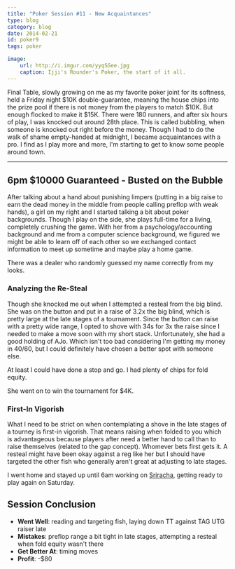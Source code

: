 ```yaml
---
title: "Poker Session #11 - New Acquaintances"
type: blog
category: blog
date: 2014-02-21
id: poker9
tags: poker

image:
    url: http://i.imgur.com/yyqSGee.jpg
    caption: Ijji's Rounder's Poker, the start of it all.
---
```


Final Table, slowly growing on me as my favorite poker joint for its softness,
held a Friday night $10K double-guarantee, meaning the house chips into the
prize pool if there is not money from the players to match $10K.  But enough
flocked to make it $15K. There were 180 runners, and after six hours of play, I
was knocked out around 28th place. This is called bubbling, when someone is
knocked out right before the money. Though I had to do the walk of shame
empty-handed at midnight, I became acquaintances with a pro. I find as I play
more and more, I'm starting to get to know some people around town.

---

## 6pm $10000 Guaranteed - Busted on the Bubble

After talking about a hand about punishing limpers (putting in a big raise to
earn the dead money in the middle from people calling preflop with weak hands),
a girl on my right and I started talking a bit about poker backgrounds. Though
I play on the side, she plays full-time for a living, completely crushing the
game. With her from a psychology/accounting background and me from a computer
science background, we figured we might be able to learn off of each other so
we exchanged contact information to meet up sometime and maybe play a home
game.

There was a dealer who randomly guessed my name correctly from my looks.

### Analyzing the Re-Steal

Though she knocked me out when I attempted a resteal from the big blind.
She was on the button and put in a raise of 3.2x the big blind, which is
pretty large at the late stages of a tournament. Since the button can raise
with a pretty wide range, I opted to shove with 34s for 3x the raise since I
needed to make a move soon with my short stack. Unfortunately, she had a good
holding of AJo. Which isn't too bad considering I'm getting my money in 40/60,
but I could definitely have chosen a better spot with someone else.

At least I could have done a stop and go. I had plenty of chips for fold
equity.

She went on to win the tournament for $4K.

### First-In Vigorish

What I need to be strict on when contemplating a shove in the late stages of a
tourney is first-in vigorish. That means raising when folded to you which is
advantageous because players after need a better hand to call than to raise
themselves (related to the gap concept). Whomever bets first gets it. A resteal
might have been okay against a reg like her but I should have targeted the
other fish who generally aren't great at adjusting to late stages.

I went home and stayed up until 6am working on
[Sriracha](http://github.com/ngokevin/sriracha), getting ready to play again on
Saturday.

## Session Conclusion

- **Went Well**: reading and targeting fish, laying down TT against TAG UTG raiser late
- **Mistakes**: preflop range a bit tight in late stages, attempting a resteal when fold equity wasn't there
- **Get Better At**: timing moves
- **Profit**: -$80
